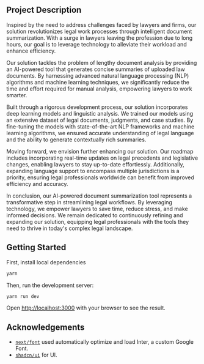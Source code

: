 ## Project Description

Inspired by the need to address challenges faced by lawyers and firms, our solution revolutionizes legal work processes through intelligent document summarization. With a surge in lawyers leaving the profession due to long hours, our goal is to leverage technology to alleviate their workload and enhance efficiency.

Our solution tackles the problem of lengthy document analysis by providing an AI-powered tool that generates concise summaries of uploaded law documents. By harnessing advanced natural language processing (NLP) algorithms and machine learning techniques, we significantly reduce the time and effort required for manual analysis, empowering lawyers to work smarter.

Built through a rigorous development process, our solution incorporates deep learning models and linguistic analysis. We trained our models using an extensive dataset of legal documents, judgments, and case studies. By fine-tuning the models with state-of-the-art NLP frameworks and machine learning algorithms, we ensured accurate understanding of legal language and the ability to generate contextually rich summaries.

Moving forward, we envision further enhancing our solution. Our roadmap includes incorporating real-time updates on legal precedents and legislative changes, enabling lawyers to stay up-to-date effortlessly. Additionally, expanding language support to encompass multiple jurisdictions is a priority, ensuring legal professionals worldwide can benefit from improved efficiency and accuracy.

In conclusion, our AI-powered document summarization tool represents a transformative step in streamlining legal workflows. By leveraging technology, we empower lawyers to save time, reduce stress, and make informed decisions. We remain dedicated to continuously refining and expanding our solution, equipping legal professionals with the tools they need to thrive in today's complex legal landscape.

## Getting Started

First, install local dependencies

```bash
yarn
```

Then, run the development server:

```bash
yarn run dev
```

Open [http://localhost:3000](http://localhost:3000) with your browser to see the result.

## Acknowledgements

- [`next/font`](https://nextjs.org/docs/basic-features/font-optimization) used automatically optimize and load Inter, a custom Google Font.
- [`shadcn/ui`](https://ui.shadcn.com/) for UI.


